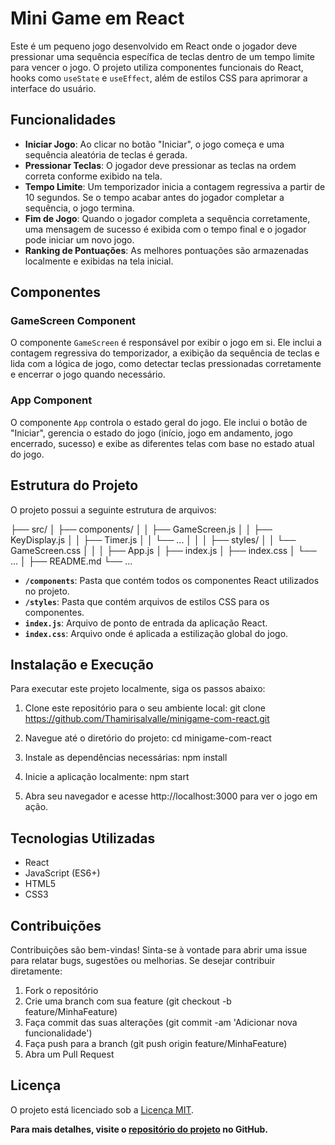 # Mini Game em React

Este é um pequeno jogo desenvolvido em React onde o jogador deve pressionar uma sequência específica de teclas dentro de um tempo limite para vencer o jogo. O projeto utiliza componentes funcionais do React, hooks como `useState` e `useEffect`, além de estilos CSS para aprimorar a interface do usuário.

## Funcionalidades

- **Iniciar Jogo**: Ao clicar no botão "Iniciar", o jogo começa e uma sequência aleatória de teclas é gerada.
- **Pressionar Teclas**: O jogador deve pressionar as teclas na ordem correta conforme exibido na tela.
- **Tempo Limite**: Um temporizador inicia a contagem regressiva a partir de 10 segundos. Se o tempo acabar antes do jogador completar a sequência, o jogo termina.
- **Fim de Jogo**: Quando o jogador completa a sequência corretamente, uma mensagem de sucesso é exibida com o tempo final e o jogador pode iniciar um novo jogo.
- **Ranking de Pontuações**: As melhores pontuações são armazenadas localmente e exibidas na tela inicial.

## Componentes

### GameScreen Component

O componente `GameScreen` é responsável por exibir o jogo em si. Ele inclui a contagem regressiva do temporizador, a exibição da sequência de teclas e lida com a lógica de jogo, como detectar teclas pressionadas corretamente e encerrar o jogo quando necessário.

### App Component

O componente `App` controla o estado geral do jogo. Ele inclui o botão de "Iniciar", gerencia o estado do jogo (início, jogo em andamento, jogo encerrado, sucesso) e exibe as diferentes telas com base no estado atual do jogo.

## Estrutura do Projeto

O projeto possui a seguinte estrutura de arquivos:

├── src/
│ ├── components/
│ │ ├── GameScreen.js
│ │ ├── KeyDisplay.js
│ │ ├── Timer.js
│ │ └── ...
│ │
│ ├── styles/
│ │ └── GameScreen.css
│ │
│ ├── App.js
│ ├── index.js
│ ├── index.css
│ └── ...
│
├── README.md
└── ...


- **`/components`**: Pasta que contém todos os componentes React utilizados no projeto.
- **`/styles`**: Pasta que contém arquivos de estilos CSS para os componentes.
- **`index.js`**: Arquivo de ponto de entrada da aplicação React.
- **`index.css`**: Arquivo onde é aplicada a estilização global do jogo.

## Instalação e Execução

Para executar este projeto localmente, siga os passos abaixo:

1. Clone este repositório para o seu ambiente local:
   git clone https://github.com/Thamirisalvalle/minigame-com-react.git

2. Navegue até o diretório do projeto:
    cd minigame-com-react

3. Instale as dependências necessárias:
    npm install

4. Inicie a aplicação localmente:
    npm start

5. Abra seu navegador e acesse http://localhost:3000 para ver o jogo em ação.

## Tecnologias Utilizadas
- React
- JavaScript (ES6+)
- HTML5
- CSS3

## Contribuições
Contribuições são bem-vindas! Sinta-se à vontade para abrir uma issue para relatar bugs, sugestões ou melhorias. Se desejar contribuir diretamente:

1. Fork o repositório
2. Crie uma branch com sua feature (git checkout -b feature/MinhaFeature)
3. Faça commit das suas alterações (git commit -am 'Adicionar nova funcionalidade')
4. Faça push para a branch (git push origin feature/MinhaFeature)
5. Abra um Pull Request

## Licença

O projeto está licenciado sob a [Licença MIT](https://opensource.org/licenses/MIT).

**Para mais detalhes, visite o [repositório do projeto](https://github.com/Thamirisalvalle/minigame-com-react) no GitHub.**


